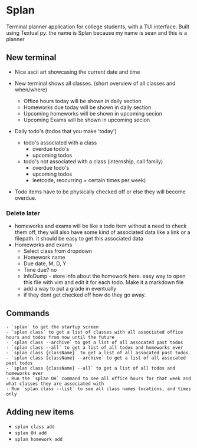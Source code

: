 # Splan
Terminal planner application for college students, with a TUI interface. Built using Textual py.
the name is Splan because my name is sean and this is a planner

## New terminal
- Nice ascii art showcasing the current date and time

- New terminal shows all classes. (short overview of all classes and when/where)
    - Office hours today will be shown in daily section
    - Homeworks due today will be shown in daily section
    - Upcoming homeworks will be shown in upcoming secion
    - Upcoming Exams will be shown in upcoming secion

- Daily todo's (todos that you make 'today')
    - todo's associated with a class
        - overdue todo's
        - upcoming todos
    - todo's not associated with a class (internship, call family)
        - overdue todo's
        - upcoming todos
        - leetcode, reocurring + certain times per week)

- Todo items have to be physically checked off or else they will become overdue.
### Delete later
- homeworks and exams will be like a todo item without a need to check them off, they will also have some kind of associated data like a link or a filepath. it should be easy to get this associated data
- Homeworks and exams
    - Select class from dropdown
    - Homework name
    - Due date, M, D, Y 
    - Time due? no
    - infoDump - store info about the homework here. easy way to open this file with vim and edit it for each todo. Make it a markdown file
    - add a way to put a grade in eventually
    - if they dont get checked off how do they go away. 

## Commands
    - `splan` to get the startup screen
    - `splan class` to get a list of classes with all associated office hours and todos from now until the future
    - `splan class --archive` to get a list of all assocated past todos
    - `splan class --all` to get a list of all todos and homeworks ever
    - `splan class {className}` to get a list of all assocated past todos
    - `splan class {className} --archive` to get a list of all assocated past todos
    - `splan class {className} --all` to get a list of all todos and homeworks ever
    - Run the `splan OH` command to see all office hours for that week and what classes they are associated with
    - Run `splan class --list` to see all class names locations, and times only
## Adding new items
- `splan class add`
- `splan OH add`
- `splan homework add`





